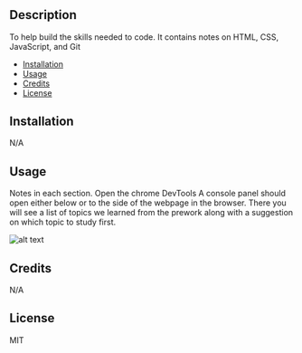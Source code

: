 # <Prework Study Guide Webpage>

## Description

To help build the skills needed to code. It contains notes on HTML, CSS, JavaScript, and Git

- [Installation](N/A)
- [Usage](#usage)
- [Credits](N/A)
- [License](MIT)

## Installation

N/A

## Usage

Notes in each section. Open the chrome DevTools A console panel should open either below or to the side of the webpage in the browser. There you will see a list of topics we learned from the prework along with a suggestion on which topic to study first.

![alt text](assets/images/screenshot.png)

## Credits

N/A

## License

MIT


